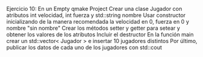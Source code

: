 Ejercicio 10:
En un Empty qmake Project
Crear una clase Jugador con atributos int velocidad, int fuerza y std::string nombre
Usar constructor inicializando de la manera recomendada la velocidad en 0, fuerza en 0 y nombre "sin nombre"
Crear los métodos setter y getter para setear y obtener los valores de los atributos
Incluir el destructor
En la función main crear un std::vector< Jugador > e insertar 10 jugadores distintos
Por último, publicar los datos de cada uno de los jugadores con std::cout
